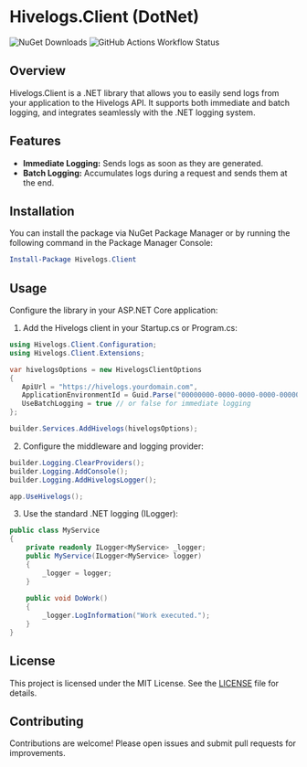 # Hivelogs.Client (DotNet)

![NuGet Downloads](https://img.shields.io/nuget/dt/Hivelogs.Client)
![GitHub Actions Workflow Status](https://img.shields.io/github/actions/workflow/status/hivelogs/hivelogs-dotnet-client/nuget-publish.yml)

## Overview

Hivelogs.Client is a .NET library that allows you to easily send logs from your application to the Hivelogs API. It supports both immediate and batch logging, and integrates seamlessly with the .NET logging system.

## Features

- **Immediate Logging:** Sends logs as soon as they are generated.
- **Batch Logging:** Accumulates logs during a request and sends them at the end.

## Installation

You can install the package via NuGet Package Manager or by running the following command in the Package Manager Console:

```powershell
Install-Package Hivelogs.Client
```

## Usage

Configure the library in your ASP.NET Core application:

1. Add the Hivelogs client in your Startup.cs or Program.cs:
 ```csharp
using Hivelogs.Client.Configuration;
using Hivelogs.Client.Extensions;

var hivelogsOptions = new HivelogsClientOptions
{
    ApiUrl = "https://hivelogs.yourdomain.com",
    ApplicationEnvironmentId = Guid.Parse("00000000-0000-0000-0000-000000000001"),
    UseBatchLogging = true // or false for immediate logging
};

builder.Services.AddHivelogs(hivelogsOptions);
 ```

2. Configure the middleware and logging provider:
 ```csharp
builder.Logging.ClearProviders();
builder.Logging.AddConsole();
builder.Logging.AddHivelogsLogger();

app.UseHivelogs();
```

3. Use the standard .NET logging (ILogger):
```csharp
public class MyService
{
    private readonly ILogger<MyService> _logger;
    public MyService(ILogger<MyService> logger)
    {
        _logger = logger;
    }
    
    public void DoWork()
    {
        _logger.LogInformation("Work executed.");
    }
}
```

## License
This project is licensed under the MIT License. See the [LICENSE](https://github.com/hivelogs/hivelogs-dotnet-client/blob/main/LICENSE) file for details.

## Contributing
Contributions are welcome! Please open issues and submit pull requests for improvements.
